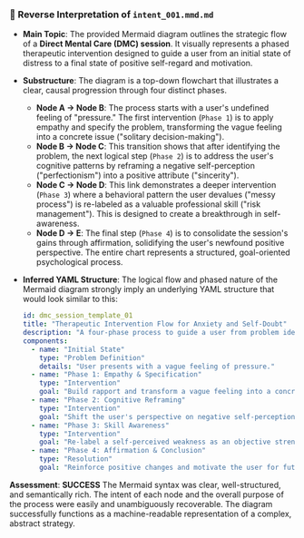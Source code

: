 ### 🧠 Reverse Interpretation of `intent_001.mmd.md`

-   **Main Topic**: The provided Mermaid diagram outlines the strategic flow of a **Direct Mental Care (DMC) session**. It visually represents a phased therapeutic intervention designed to guide a user from an initial state of distress to a final state of positive self-regard and motivation.

-   **Substructure**: The diagram is a top-down flowchart that illustrates a clear, causal progression through four distinct phases.
    -   **Node A → Node B**: The process starts with a user's undefined feeling of "pressure." The first intervention (`Phase 1`) is to apply empathy and specify the problem, transforming the vague feeling into a concrete issue ("solitary decision-making").
    -   **Node B → Node C**: This transition shows that after identifying the problem, the next logical step (`Phase 2`) is to address the user's cognitive patterns by reframing a negative self-perception ("perfectionism") into a positive attribute ("sincerity").
    -   **Node C → Node D**: This link demonstrates a deeper intervention (`Phase 3`) where a behavioral pattern the user devalues ("messy process") is re-labeled as a valuable professional skill ("risk management"). This is designed to create a breakthrough in self-awareness.
    -   **Node D → E**: The final step (`Phase 4`) is to consolidate the session's gains through affirmation, solidifying the user's newfound positive perspective. The entire chart represents a structured, goal-oriented psychological process.

-   **Inferred YAML Structure**: The logical flow and phased nature of the Mermaid diagram strongly imply an underlying YAML structure that would look similar to this:

    ```yaml
    id: dmc_session_template_01
    title: "Therapeutic Intervention Flow for Anxiety and Self-Doubt"
    description: "A four-phase process to guide a user from problem identification to empowered resolution."
    components:
      - name: "Initial State"
        type: "Problem Definition"
        details: "User presents with a vague feeling of pressure."
      - name: "Phase 1: Empathy & Specification"
        type: "Intervention"
        goal: "Build rapport and transform a vague feeling into a concrete, addressable issue."
      - name: "Phase 2: Cognitive Reframing"
        type: "Intervention"
        goal: "Shift the user's perspective on negative self-perceptions like perfectionism."
      - name: "Phase 3: Skill Awareness"
        type: "Intervention"
        goal: "Re-label a self-perceived weakness as an objective strength to build self-esteem."
      - name: "Phase 4: Affirmation & Conclusion"
        type: "Resolution"
        goal: "Reinforce positive changes and motivate the user for future action."
    ```

**Assessment**: **SUCCESS**
The Mermaid syntax was clear, well-structured, and semantically rich. The intent of each node and the overall purpose of the process were easily and unambiguously recoverable. The diagram successfully functions as a machine-readable representation of a complex, abstract strategy.
